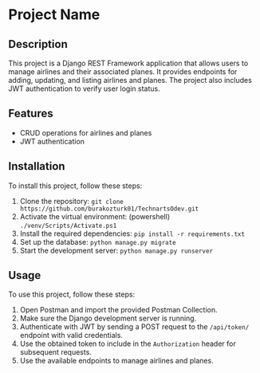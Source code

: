 # Project Name

## Description

This project is a Django REST Framework application that allows users to manage airlines and their associated planes. It provides endpoints for adding, updating, and listing airlines and planes. The project also includes JWT authentication to verify user login status.

## Features

- CRUD operations for airlines and planes
- JWT authentication

## Installation

To install this project, follow these steps:

1. Clone the repository: `git clone https://github.com/burakozturk01/TechnartsOdev.git`
2. Activate the virtual environment: (powershell) `./venv/Scripts/Activate.ps1`
3. Install the required dependencies: `pip install -r requirements.txt`
4. Set up the database: `python manage.py migrate`
5. Start the development server: `python manage.py runserver`

## Usage

To use this project, follow these steps:

1. Open Postman and import the provided Postman Collection.
2. Make sure the Django development server is running.
3. Authenticate with JWT by sending a POST request to the `/api/token/` endpoint with valid credentials.
4. Use the obtained token to include in the `Authorization` header for subsequent requests.
5. Use the available endpoints to manage airlines and planes.
